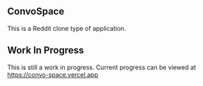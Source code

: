 ## ConvoSpace
This is a Reddit clone type of application. 

## Work In Progress
This is still a work in progress. Current progress can be viewed at https://convo-space.vercel.app

